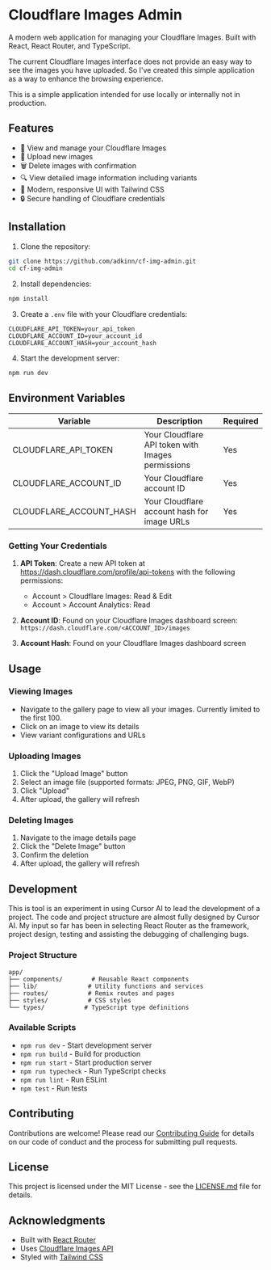 # Cloudflare Images Admin

A modern web application for managing your Cloudflare Images. Built with React, React Router, and TypeScript.

The current Cloudflare Images interface does not provide an easy way to see the images you have uploaded. So I've created this simple application as a way to enhance the browsing experience.

This is a simple application intended for use locally or internally not in production. 

## Features

- 📸 View and manage your Cloudflare Images
- 🔄 Upload new images
- 🗑️ Delete images with confirmation
- 🔍 View detailed image information including variants
- 🎨 Modern, responsive UI with Tailwind CSS
- 🔒 Secure handling of Cloudflare credentials

## Installation

1. Clone the repository:
```bash
git clone https://github.com/adkinn/cf-img-admin.git
cd cf-img-admin
```

2. Install dependencies:
```bash
npm install
```

3. Create a `.env` file with your Cloudflare credentials:
```env
CLOUDFLARE_API_TOKEN=your_api_token
CLOUDFLARE_ACCOUNT_ID=your_account_id
CLOUDFLARE_ACCOUNT_HASH=your_account_hash
```

4. Start the development server:
```bash
npm run dev
```

## Environment Variables

| Variable | Description | Required |
|----------|-------------|----------|
| CLOUDFLARE_API_TOKEN | Your Cloudflare API token with Images permissions | Yes |
| CLOUDFLARE_ACCOUNT_ID | Your Cloudflare account ID | Yes |
| CLOUDFLARE_ACCOUNT_HASH | Your Cloudflare account hash for image URLs | Yes |

### Getting Your Credentials

1. **API Token**: Create a new API token at https://dash.cloudflare.com/profile/api-tokens with the following permissions:
   - Account > Cloudflare Images: Read & Edit
   - Account > Account Analytics: Read

2. **Account ID**: Found on your Cloudflare Images dashboard screen: `https://dash.cloudflare.com/<ACCOUNT_ID>/images`

3. **Account Hash**: Found on your Cloudflare Images dashboard screen

## Usage

### Viewing Images
- Navigate to the gallery page to view all your images. Currently limited to the first 100.
- Click on an image to view its details
- View variant configurations and URLs

### Uploading Images
1. Click the "Upload Image" button
2. Select an image file (supported formats: JPEG, PNG, GIF, WebP)
3. Click "Upload"
4. After upload, the gallery will refresh

### Deleting Images
1. Navigate to the image details page
2. Click the "Delete Image" button
3. Confirm the deletion
4. After upload, the gallery will refresh

## Development
This is tool is an experiment in using Cursor AI to lead the development of a project. The code and project structure are almost fully designed by Cursor AI. My input so far has been in selecting React Router as the framework, project design, testing and assisting the debugging of challenging bugs.

### Project Structure
```
app/
├── components/        # Reusable React components
├── lib/              # Utility functions and services
├── routes/           # Remix routes and pages
├── styles/           # CSS styles
└── types/           # TypeScript type definitions
```

### Available Scripts

- `npm run dev` - Start development server
- `npm run build` - Build for production
- `npm run start` - Start production server
- `npm run typecheck` - Run TypeScript checks
- `npm run lint` - Run ESLint
- `npm test` - Run tests

## Contributing

Contributions are welcome! Please read our [Contributing Guide](CONTRIBUTING.md) for details on our code of conduct and the process for submitting pull requests.

## License

This project is licensed under the MIT License - see the [LICENSE.md](LICENSE) file for details.

## Acknowledgments

- Built with [React Router](https://reactrouter.com)
- Uses [Cloudflare Images API](https://developers.cloudflare.com/images/)
- Styled with [Tailwind CSS](https://tailwindcss.com/)